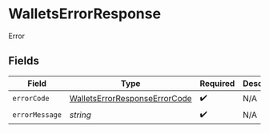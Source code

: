 # WalletsErrorResponse

Error


## Fields

| Field                                                                                 | Type                                                                                  | Required                                                                              | Description                                                                           |
| ------------------------------------------------------------------------------------- | ------------------------------------------------------------------------------------- | ------------------------------------------------------------------------------------- | ------------------------------------------------------------------------------------- |
| `errorCode`                                                                           | [WalletsErrorResponseErrorCode](../../models/shared/WalletsErrorResponseErrorCode.md) | :heavy_check_mark:                                                                    | N/A                                                                                   |
| `errorMessage`                                                                        | *string*                                                                              | :heavy_check_mark:                                                                    | N/A                                                                                   |